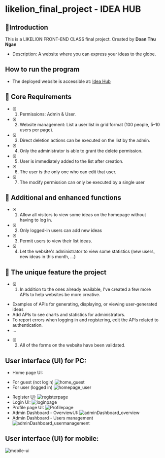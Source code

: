 # likelion_final_project - IDEA HUB
## 📢Introduction

This is a LIKELION FRONT-END CLASS final project. 
Created by **Doan Thu Ngan**

- Description: A website where you can express your ideas to the globe.



## How to run the program
- The deployed website is accessible at: [Idea Hub](https://thungan-ideahub.netlify.app/)
## 🔑 Core Requirements

- [x] 1. Permissions: Admin & User.
- [x] 2. Website management: List a user list in grid format (100 people, 5–10 users per page).
- [x] 3. Direct deletion actions can be executed on the list by the admin.
- [x] 4. Only the administrator is able to grant the delete permission.
- [x] 5. User is immediately added to the list after creation.
- [x] 6. The user is the only one who can edit that user.
- [x] 7. The modify permission can only be executed by a single user

## 💯 Additional and enhanced functions
- [x] 1. Allow all visitors to view some ideas on the homepage without having to log in.
- [x] 2. Only logged-in users can add new ideas
- [x] 3. Permit users to view their list ideas.
- [x] 4. Let the website's administrator to view some statistics (new users, new ideas in this month, ...)

## 💯 The unique feature the project
- [x] 1. In addition to the ones already available, I've created a few more APIs to help websites be more creative. 
- Examples of APIs for generating, displaying, or viewing user-generated ideas
- Add APIs to see charts and statistics for administrators.
- To report errors when logging in and registering, edit the APIs related to authentication.
- ...
- [x] 2. All of the forms on the website have been validated.


## User interface (UI) for PC:


- Home page UI:
* For guest (not login)
![home_guest](https://user-images.githubusercontent.com/55989458/229026964-2abb7d9b-3a7d-4c98-a68f-c4f97005d5dc.PNG)
* For user (logged in)
![homepage_user](https://user-images.githubusercontent.com/55989458/229027569-e45a0d7c-1119-48e2-99de-b1c82eae8990.PNG)
- Register UI: 
![registerpage](https://user-images.githubusercontent.com/55989458/229026984-2dacb6cf-32f3-474e-9f42-5b5a120167e5.PNG)
- Login UI:
![loginpage](https://user-images.githubusercontent.com/55989458/229027021-4bc22a5b-f6a4-4c35-99dd-afc2113f5818.PNG)
- Profile page UI:
![Profilepage](https://user-images.githubusercontent.com/55989458/229028020-d40fd01b-4172-40be-b57d-4b02a4713ae3.PNG)
- Admin Dashboard - OverviewUI: 
![adminDashboard_overview](https://user-images.githubusercontent.com/55989458/229028289-b3b724f1-170c-4a9a-b5fe-61c6109bb2e7.PNG)
- Admin Dashboard - Users management![adminDashboard_usermanagement](https://user-images.githubusercontent.com/55989458/229028512-2f0da493-5cb0-45e8-920e-a6e29e675028.PNG)



##  User interface (UI) for mobile:
![mobile-ui](https://user-images.githubusercontent.com/55989458/229028919-1bf37ad3-237b-4f7e-bbdf-b83e02f7d1c5.PNG)


